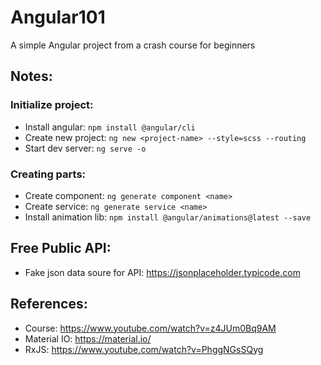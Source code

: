 # Angular101
A simple Angular project from a crash course for beginners

## Notes:

### Initialize project:
- Install angular:      `npm install @angular/cli`
- Create new project:   `ng new <project-name> --style=scss --routing`
- Start dev server:     `ng serve -o`


### Creating parts:

- Create component:      `ng generate component <name>`
- Create service:        `ng generate service <name>`
- Install animation lib: `npm install @angular/animations@latest --save`


## Free Public API:

- Fake json data soure for API: https://jsonplaceholder.typicode.com


## References: 

- Course: https://www.youtube.com/watch?v=z4JUm0Bq9AM
- Material IO: https://material.io/
- RxJS: https://www.youtube.com/watch?v=PhggNGsSQyg

